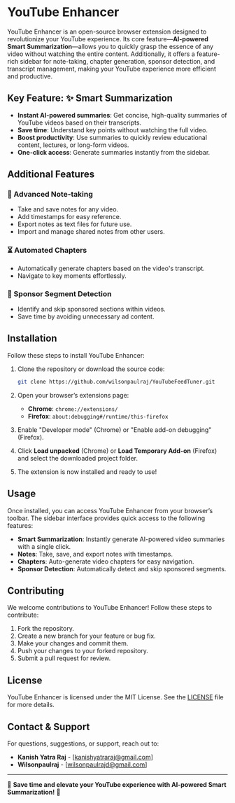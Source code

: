 # YouTube Enhancer

YouTube Enhancer is an open-source browser extension designed to revolutionize your YouTube experience. Its core feature—**AI-powered Smart Summarization**—allows you to quickly grasp the essence of any video without watching the entire content. Additionally, it offers a feature-rich sidebar for note-taking, chapter generation, sponsor detection, and transcript management, making your YouTube experience more efficient and productive.

## Key Feature: ✨ Smart Summarization
- **Instant AI-powered summaries**: Get concise, high-quality summaries of YouTube videos based on their transcripts.
- **Save time**: Understand key points without watching the full video.
- **Boost productivity**: Use summaries to quickly review educational content, lectures, or long-form videos.
- **One-click access**: Generate summaries instantly from the sidebar.

## Additional Features

### 📓 Advanced Note-taking
- Take and save notes for any video.
- Add timestamps for easy reference.
- Export notes as text files for future use.
- Import and manage shared notes from other users.

### ⏳ Automated Chapters
- Automatically generate chapters based on the video's transcript.
- Navigate to key moments effortlessly.

### 📲 Sponsor Segment Detection
- Identify and skip sponsored sections within videos.
- Save time by avoiding unnecessary ad content.

## Installation

Follow these steps to install YouTube Enhancer:

1. Clone the repository or download the source code:
   ```bash
   git clone https://github.com/wilsonpaulraj/YouTubeFeedTuner.git
   ```

2. Open your browser’s extensions page:
   - **Chrome**: `chrome://extensions/`
   - **Firefox**: `about:debugging#/runtime/this-firefox`

3. Enable "Developer mode" (Chrome) or "Enable add-on debugging" (Firefox).

4. Click **Load unpacked** (Chrome) or **Load Temporary Add-on** (Firefox) and select the downloaded project folder.

5. The extension is now installed and ready to use!

## Usage

Once installed, you can access YouTube Enhancer from your browser’s toolbar. The sidebar interface provides quick access to the following features:

- **Smart Summarization**: Instantly generate AI-powered video summaries with a single click.
- **Notes**: Take, save, and export notes with timestamps.
- **Chapters**: Auto-generate video chapters for easy navigation.
- **Sponsor Detection**: Automatically detect and skip sponsored segments.

## Contributing

We welcome contributions to YouTube Enhancer! Follow these steps to contribute:

1. Fork the repository.
2. Create a new branch for your feature or bug fix.
3. Make your changes and commit them.
4. Push your changes to your forked repository.
5. Submit a pull request for review.

## License

YouTube Enhancer is licensed under the MIT License. See the [LICENSE](LICENSE) file for more details.

## Contact & Support

For questions, suggestions, or support, reach out to:
- **Kanish Yatra Raj** - [kanishyatraraj@gmail.com]
- **Wilsonpaulraj** - [wilsonpaulrajd@gmail.com]

---
🚀 **Save time and elevate your YouTube experience with AI-powered Smart Summarization!** 🚀

